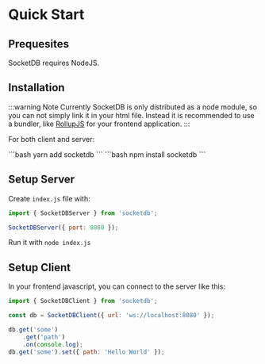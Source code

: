 # Quick Start

## Prequesites

SocketDB requires NodeJS.

## Installation

:::warning Note
Currently SocketDB is only distributed as a node module, so you can not simply link it in your html file.
Instead it is recommended to use a bundler, like [RollupJS](https://rollupjs.org/) for your frontend application.
:::

For both client and server:

<code-group>
<code-block title="YARN">
```bash
yarn add socketdb
```
</code-block>

<code-block title="NPM">
```bash
npm install socketdb
```
</code-block>
</code-group>

## Setup Server

Create `index.js` file with:

```js
import { SocketDBServer } from 'socketdb';

SocketDBServer({ port: 8080 });
```

Run it with `node index.js`

## Setup Client

In your frontend javascript, you can connect to the server like this:

```js
import { SocketDBClient } from 'socketdb';

const db = SocketDBClient({ url: 'ws://localhost:8080' });

db.get('some')
	.get('path')
	.on(console.log);
db.get('some').set({ path: 'Hello World' });
```
